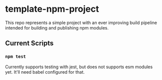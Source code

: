 # template-npm-project

This repo represents a simple project with an ever improving build pipeline intended for building and publishing npm modules.

## Current Scripts

### `npm test`

Currently supports testing with jest, but does not supports esm modules yet. It'll need babel configured for that.

